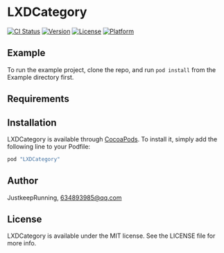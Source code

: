 # LXDCategory

[![CI Status](http://img.shields.io/travis/JustkeepRunning/LXDCategory.svg?style=flat)](https://travis-ci.org/JustkeepRunning/LXDCategory)
[![Version](https://img.shields.io/cocoapods/v/LXDCategory.svg?style=flat)](http://cocoapods.org/pods/LXDCategory)
[![License](https://img.shields.io/cocoapods/l/LXDCategory.svg?style=flat)](http://cocoapods.org/pods/LXDCategory)
[![Platform](https://img.shields.io/cocoapods/p/LXDCategory.svg?style=flat)](http://cocoapods.org/pods/LXDCategory)

## Example

To run the example project, clone the repo, and run `pod install` from the Example directory first.

## Requirements

## Installation

LXDCategory is available through [CocoaPods](http://cocoapods.org). To install
it, simply add the following line to your Podfile:

```ruby
pod "LXDCategory"
```

## Author

JustkeepRunning, 634893985@qq.com

## License

LXDCategory is available under the MIT license. See the LICENSE file for more info.
